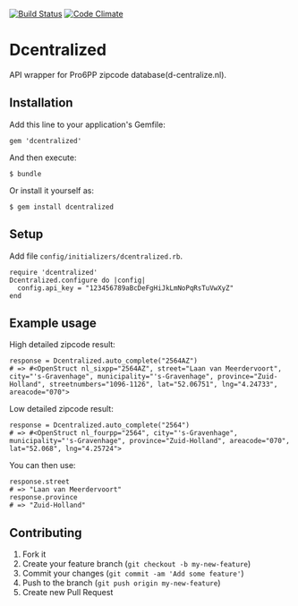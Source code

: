 [![Build Status](https://travis-ci.org/nicka/dcentralized.png?branch=develop)](https://travis-ci.org/nicka/dcentralized) [![Code Climate](https://codeclimate.com/github/nicka/dcentralized.png)](https://codeclimate.com/github/nicka/dcentralized)

# Dcentralized

API wrapper for Pro6PP zipcode database(d-centralize.nl). 

## Installation

Add this line to your application's Gemfile:

    gem 'dcentralized'

And then execute:

    $ bundle

Or install it yourself as:

    $ gem install dcentralized

## Setup

Add file `config/initializers/dcentralized.rb`.

    require 'dcentralized'
    Dcentralized.configure do |config|
      config.api_key = "123456789aBcDeFgHiJkLmNoPqRsTuVwXyZ"
    end

## Example usage

High detailed zipcode result:

    response = Dcentralized.auto_complete("2564AZ")
    # => #<OpenStruct nl_sixpp="2564AZ", street="Laan van Meerdervoort", city="'s-Gravenhage", municipality="'s-Gravenhage", province="Zuid-Holland", streetnumbers="1096-1126", lat="52.06751", lng="4.24733", areacode="070">

Low detailed zipcode result:

    response = Dcentralized.auto_complete("2564")
    # => #<OpenStruct nl_fourpp="2564", city="'s-Gravenhage", municipality="'s-Gravenhage", province="Zuid-Holland", areacode="070", lat="52.068", lng="4.25724">

You can then use:

    response.street
    # => "Laan van Meerdervoort"
    response.province
    # => "Zuid-Holland"

## Contributing

1. Fork it
2. Create your feature branch (`git checkout -b my-new-feature`)
3. Commit your changes (`git commit -am 'Add some feature'`)
4. Push to the branch (`git push origin my-new-feature`)
5. Create new Pull Request
